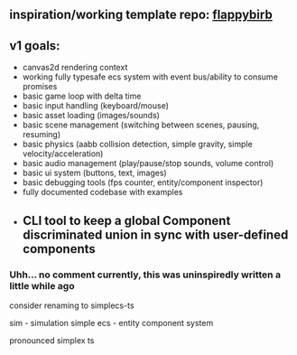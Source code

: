 ## inspiration/working template repo: [flappybirb](https://github.com/bturner1273/flappybirb)

## v1 goals:
  - canvas2d rendering context
  - working fully typesafe ecs system with event bus/ability to consume promises
  - basic game loop with delta time
  - basic input handling (keyboard/mouse)
  - basic asset loading (images/sounds)
  - basic scene management (switching between scenes, pausing, resuming)
  - basic physics (aabb collision detection, simple gravity, simple velocity/acceleration)
  - basic audio management (play/pause/stop sounds, volume control)
  - basic ui system (buttons, text, images)
  - basic debugging tools (fps counter, entity/component inspector)
  - fully documented codebase with examples
  - ## CLI tool to keep a global Component discriminated union in sync with user-defined components
### Uhh... no comment currently, this was uninspiredly written a little while ago
consider renaming to simplecs-ts

sim - simulation
simple
ecs - entity component system

pronounced simplex ts